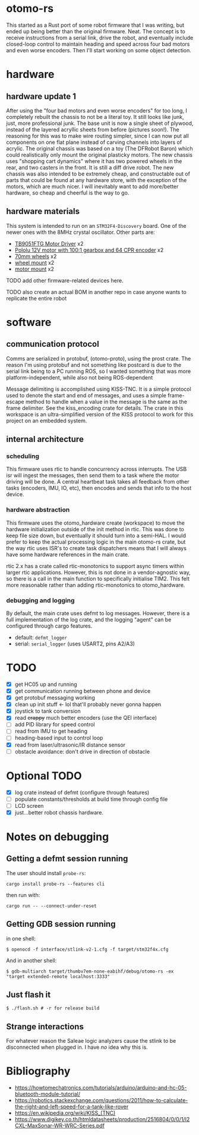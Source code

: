 # otomo-rs
This started as a Rust port of some robot firmware that I was writing, but ended up being better than the original firmware.  Neat.  The concept is to receive instructions from a serial link, drive the robot, and eventually include closed-loop control to maintain heading and speed across four bad motors and even worse encoders.  Then I'll start working on some object detection.

# hardware
## hardware update 1
After using the "four bad motors and even worse encoders" for too long, I completely rebuilt the chassis to not be a literal toy.  It still looks like junk, just, more professional junk.  The base unit is now a single sheet of plywood, instead of the layered acryllic sheets from before (pictures soon!).  The reasoning for this was to make wire routing simpler, since I can now put all components on one flat plane instead of carving channels into layers of acrylic.  The original chassis was based on a toy (The DFRobot Baron) which could realistically only mount the original plasticky motors.  The new chassis uses "shopping cart dynamics" where it has two powered wheels in the rear, and two casters in the front.  It is still a diff drive robot.  The new chassis was also intended to be extremely cheap, and constructable out of parts that could be found at any hardware store, with the exception of the motors, which are much nicer.  I will inevitably want to add more/better hardware, so cheap and cheerful is the way to go.

## hardware materials
This system is intended to run on an `STM32F4-Discovery` board.  One of the newer ones with the 8MHz crystal oscillator.  Other parts are:
- [TB9051FTG Motor Driver](https://www.pololu.com/product/2997) x2
- [Pololu 12V motor with 100:1 gearbox and 64 CPR encoder](https://www.pololu.com/product/4755) x2
- [70mm wheels](https://www.pololu.com/product/3272) x2
- [wheel mount](https://www.pololu.com/product/2674) x2
- [motor mount](https://www.pololu.com/product/1084) x2

TODO add other firmware-related devices here.  

TODO also create an actual BOM in another repo in case anyone wants to replicate the entire robot

# software
## communication protocol
Comms are serialized in protobuf, (otomo-proto), using the prost crate.  The reason I'm using protobuf and not something like postcard is due to the serial link being to a PC running ROS, so I wanted something that was more platform-independent, while also not being ROS-dependent

Message delimiting is accomplished using KISS-TNC.  It is a simple protocol used to denote the start and end of messages, and uses a simple frame-escape method to handle when a value in the message is the same as the frame delimiter.  See the kiss_encoding crate for details.  The crate in this workspace is an ultra-simplified version of the KISS protocol to work for this project on an embedded system.

## internal architecture

### scheduling 
This firmware uses rtic to handle concurrency across interrupts.  The USB isr will ingest the messages, then send them to a task where the motor driving will be done.  A central heartbeat task takes all feedback from other tasks (encoders, IMU, IO, etc), then encodes and sends that info to the host device.

### hardware abstraction
This firmware uses the otomo_hardware create (workspace) to move the hardware initialization outside of the init method in rtic.  This was done to keep file size down, but eventually it should turn into a semi-HAL.  I would prefer to keep the actual processing logic in the main otomo-rs crate, but the way rtic uses ISR's to create task dispatchers means that I will always have some hardware references in the main crate.

rtic 2.x has a crate called rtic-monotonics to support async timers within larger rtic applications.  However, this is not done in a vendor-agnostic way, so there is a call in the main function to specifically initialise TIM2.  This felt more reasonable rather than adding rtic-monotonics to otomo_hardware.

### debugging and logging
By default, the main crate uses defmt to log messages.  However, there is a full implementation of the log crate, and the logging "agent" can be configured through cargo features.
- default: `defmt_logger`
- serial: `serial_logger` (uses USART2, pins A2/A3)

# TODO

- [X] get HC05 up and running
- [X] get communication running between phone and device
- [X] get protobuf messaging working
- [X] clean up init stuff <- lol that'll probably never gonna happen
- [X] joystick to tank conversion
- [X] read ~~crappy~~ much better encoders (use the QEI interface)
- [ ] add PID library for speed control
- [ ] read from IMU to get heading
- [ ] heading-based input to control loop
- [X] read from laser/ultrasonic/IR distance sensor
- [ ] obstacle avoidance: don't drive in direction of obstacle

# Optional TODO
- [X] log crate instead of defmt (configure through features)
- [ ] populate constants/thresholds at build time through config file
- [ ] LCD screen
- [X] just...better robot chassis hardware.

# Notes on debugging
## Getting a defmt session running
The user should install `probe-rs`:
```console
cargo install probe-rs --features cli
```
then run with:
```console
cargo run -- --connect-under-reset
```

## Getting GDB session running
in one shell:
```console 
$ openocd -f interface/stlink-v2-1.cfg -f target/stm32f4x.cfg
```
And in another shell: 
```console 
$ gdb-multiarch target/thumbv7em-none-eabihf/debug/otomo-rs -ex "target extended-remote localhost:3333"
```

## Just flash it
```console
$ ./flash.sh # -r for release build
```

## Strange interactions
For whatever reason the Saleae logic analyzers cause the stlink to be disconnected when plugged in.  I have *no* idea why this is.

# Bibliography
- https://howtomechatronics.com/tutorials/arduino/arduino-and-hc-05-bluetooth-module-tutorial/
- https://robotics.stackexchange.com/questions/2011/how-to-calculate-the-right-and-left-speed-for-a-tank-like-rover
- https://en.wikipedia.org/wiki/KISS_(TNC)
- https://www.digikey.co.th/htmldatasheets/production/2516804/0/0/1/I2CXL-MaxSonar-WR-WRC-Series.pdf

